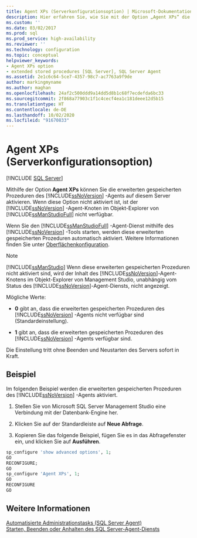 ```yaml
---
title: Agent XPs (Serverkonfigurationsoption) | Microsoft-Dokumentation
description: Hier erfahren Sie, wie Sie mit der Option „Agent XPs“ die erweiterten gespeicherten Prozeduren des SQL Server-Agents aktivieren. Zudem finden Sie ein Anwendungsbeispiel für diese Option.
ms.custom: ''
ms.date: 03/02/2017
ms.prod: sql
ms.prod_service: high-availability
ms.reviewer: ''
ms.technology: configuration
ms.topic: conceptual
helpviewer_keywords:
- Agent XPs option
- extended stored procedures [SQL Server], SQL Server Agent
ms.assetid: 2e1c6c64-5ce7-4357-98c7-ac7763a9f9de
author: markingmyname
ms.author: maghan
ms.openlocfilehash: 24af2c500ddd9a14dd5d8b1c68f7ecdefda6bc33
ms.sourcegitcommit: 2f868a77903c1f1c4cecf4ea1c181deee12d5b15
ms.translationtype: HT
ms.contentlocale: de-DE
ms.lasthandoff: 10/02/2020
ms.locfileid: "91670833"
---
```

# <a name="agent-xps-server-configuration-option"></a>Agent XPs (Serverkonfigurationsoption)
 [!INCLUDE [SQL Server](../../includes/applies-to-version/sqlserver.md)]

  Mithilfe der Option **Agent XPs** können Sie die erweiterten gespeicherten Prozeduren des [!INCLUDE[ssNoVersion](../../includes/ssnoversion-md.md)] -Agents auf diesem Server aktivieren. Wenn diese Option nicht aktiviert ist, ist der [!INCLUDE[ssNoVersion](../../includes/ssnoversion-md.md)] -Agent-Knoten im Objekt-Explorer von [!INCLUDE[ssManStudioFull](../../includes/ssmanstudiofull-md.md)] nicht verfügbar.  
  
 Wenn Sie den [!INCLUDE[ssManStudioFull](../../includes/ssmanstudiofull-md.md)] -Agent-Dienst mithilfe des [!INCLUDE[ssNoVersion](../../includes/ssnoversion-md.md)] -Tools starten, werden diese erweiterten gespeicherten Prozeduren automatisch aktiviert. Weitere Informationen finden Sie unter [Oberflächenkonfiguration](../../relational-databases/security/surface-area-configuration.md).  
  
> [!NOTE]  
>  [!INCLUDE[ssManStudio](../../includes/ssmanstudio-md.md)] Wenn diese erweiterten gespeicherten Prozeduren nicht aktiviert sind, wird der Inhalt des [!INCLUDE[ssNoVersion](../../includes/ssnoversion-md.md)]-Agent-Knotens im Objekt-Explorer von Management Studio, unabhängig vom Status des [!INCLUDE[ssNoVersion](../../includes/ssnoversion-md.md)]-Agent-Diensts, nicht angezeigt.  
  
 Mögliche Werte:  
  
-   **0** gibt an, dass die erweiterten gespeicherten Prozeduren des [!INCLUDE[ssNoVersion](../../includes/ssnoversion-md.md)] -Agents nicht verfügbar sind (Standardeinstellung).  
  
-   **1** gibt an, dass die erweiterten gespeicherten Prozeduren des [!INCLUDE[ssNoVersion](../../includes/ssnoversion-md.md)] -Agents verfügbar sind.  
  
 Die Einstellung tritt ohne Beenden und Neustarten des Servers sofort in Kraft.  
  
## <a name="example"></a>Beispiel
 Im folgenden Beispiel werden die erweiterten gespeicherten Prozeduren des [!INCLUDE[ssNoVersion](../../includes/ssnoversion-md.md)] -Agents aktiviert.  

1. Stellen Sie von Microsoft SQL Server Management Studio eine Verbindung mit der Datenbank-Engine her.

2.  Klicken Sie auf der Standardleiste auf **Neue Abfrage**.

3.  Kopieren Sie das folgende Beispiel, fügen Sie es in das Abfragefenster ein, und klicken Sie auf **Ausführen**. 
  
```sql 
sp_configure 'show advanced options', 1;  
GO  
RECONFIGURE;  
GO  
sp_configure 'Agent XPs', 1;  
GO  
RECONFIGURE  
GO  
```  
  
## <a name="see-also"></a>Weitere Informationen  
 [Automatisierte Administrationstasks &#40;SQL Server Agent&#41;](../../ssms/agent/automated-administration-tasks-sql-server-agent.md)   
 [Starten, Beenden oder Anhalten des SQL Server-Agent-Diensts](https://msdn.microsoft.com/library/c95a9759-dd30-4ab6-9ab0-087bb3bfb97c)  
  
